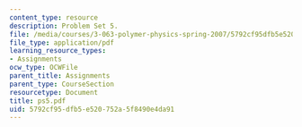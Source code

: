 ```yaml
---
content_type: resource
description: Problem Set 5.
file: /media/courses/3-063-polymer-physics-spring-2007/5792cf95dfb5e520752a5f8490e4da91_ps5.pdf
file_type: application/pdf
learning_resource_types:
- Assignments
ocw_type: OCWFile
parent_title: Assignments
parent_type: CourseSection
resourcetype: Document
title: ps5.pdf
uid: 5792cf95-dfb5-e520-752a-5f8490e4da91
---
```

